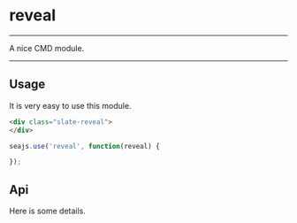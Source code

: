 # reveal

---

A nice CMD module.

---

## Usage

It is very easy to use this module.

````html
<div class="slate-reveal">
</div>
````

```javascript
seajs.use('reveal', function(reveal) {

});
```

## Api

Here is some details.
